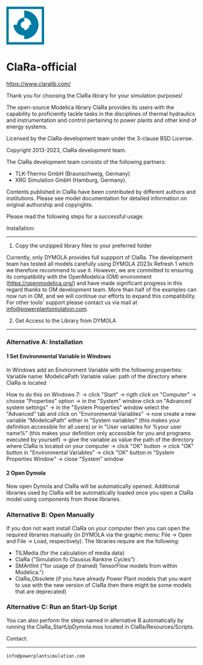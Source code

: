 <p><img src="ClaRa\Resources\Images\ClaRa-Logo.png" width="100"<\p>

# ClaRa-official

https://www.claralib.com/

Thank you for choosing the ClaRa library for your simulation purposes!

The open-source Modelica library ClaRa provides its users with the capability to proficiently tackle tasks in the disciplines of thermal hydraulics and instrumentation and control pertaining to power plants and other kind of energy systems.

Licensed by the ClaRa development team under the 3-clause BSD License.

Copyright  2013-2023, ClaRa development team.

The ClaRa development team consists of the following partners: 
* TLK-Thermo GmbH (Braunschweig, Germany)
* XRG Simulation GmbH (Hamburg, Germany).

Contents published in ClaRa have been contributed by different authors and institutions. Please see model documentation for detailed information on original authorship and copyrights.

Please read the following steps for a successful usage.



Installation:
******************************

1. Copy the unzipped library files to your preferred folder

Currently, only DYMOLA provides full suppport of ClaRa. The development team has tested all models carefully using DYMOLA 2023x Refresh 1 which we therefore recommend to use it. However, we are committed to ensuring its compatibility with the OpenModelica (OM) environment (https://openmodelica.org/) and have made significant progress in this regard thanks to OM development
team. More than half of the examples can now run in OM, and we will continue our efforts to expand this compatibility. For other tools' support please contact us via mail at info@powerplantsimulation.com.  


2. Get Access to the Library from DYMOLA
----------------------------------------

### Alternative A: Installation

#### 1 Set Environmental Variable in Windows
In Windows add an Environment Variable with the following properties:
Variable name:	ModelicaPath
Variable value:	path of the directory where ClaRa is located

How to do this on Windows 7:
→ click "Start" 
→ rigth click on "Computer" 
→ choose "Properties" option
→ in the "System" window click on "Advanced system settings" 
→ in the "System Properties" window select the "Advanced" tab 
	and click on "Environmental Variables"
→ now create a  new variable "ModelicaPath" either in "System variables" (this makes your definition accessible for all users) or in "User variables for %your user name%" (this makes your definition only accessible for you and programs executed by yourself)
→ give the variable as value the path of the directory where ClaRa is located on your computer
→ click "OK" button 
→ click "OK" button in "Environmental Variables"
→ click "OK" button in "System Properties Window"
→ close "System" window

#### 2 Open Dymola
Now open Dymola and ClaRa will be automatically opened. Additional libraries used by ClaRa will be automatically loaded once you open a ClaRa model using components from those libraries. 

### Alternative B: Open Manually

If you don not want install ClaRa on your computer then you can open the required libraries manually (in DYMOLA via the graphic menu: File → Open and File → Load, respectively). The libraries require are the following:
* TILMedia (for the calculation of media data)
* ClaRa ("Simulation fo Clausius Rankine Cycles")
* SMArtIInt ("for usage of (trained) TensorFlow models from within Modelica.")
* ClaRa_Obsolete (if you have already Power Plant models that you want to use with the new version of ClaRa then there might be some models that are deprecated)

### Alternative C: Run an Start-Up Script
You can also perform the steps named in alternative B automatically by running the ClaRa_StartUpDymola.mos located in ClaRa/Resources/Scripts.

	
Contact:	
******************************
	info@powerplantsimulation.com
